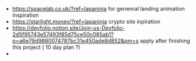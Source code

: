 - https://spacelab.co.uk/?ref=lapaninja for genenral landing animation inspiration
- https://starlight.money/?ref=lapaninja crypto site inpiration
- https://devfolio.notion.site/Join-us-Devfolio-2d5f95743e57493f85d75ce50c085ab1?p=a6e79d9880074787bc31e450ade8d852&pm=s apply after finishing this project ( 10 day plan ?)
-